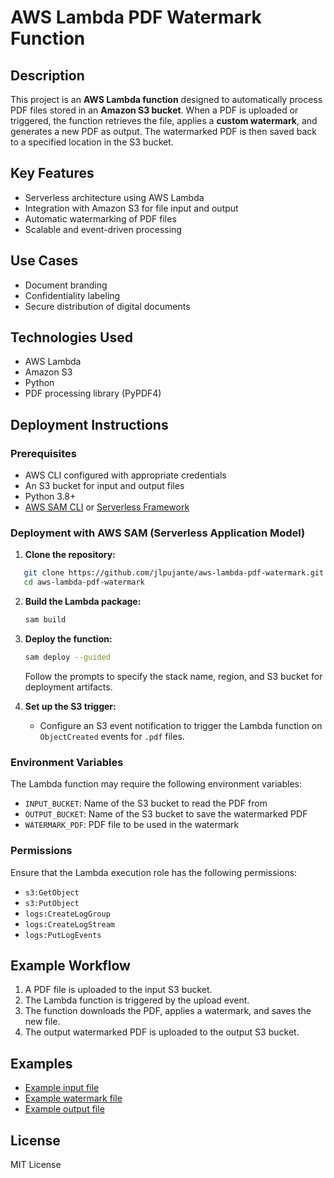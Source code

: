 # AWS Lambda PDF Watermark Function

## Description

This project is an **AWS Lambda function** designed to automatically process PDF files stored in an **Amazon S3 bucket**. When a PDF is uploaded or triggered, the function retrieves the file, applies a **custom watermark**, and generates a new PDF as output. The watermarked PDF is then saved back to a specified location in the S3 bucket.

## Key Features

- Serverless architecture using AWS Lambda
- Integration with Amazon S3 for file input and output
- Automatic watermarking of PDF files
- Scalable and event-driven processing

## Use Cases

- Document branding
- Confidentiality labeling
- Secure distribution of digital documents

## Technologies Used

- AWS Lambda
- Amazon S3
- Python
- PDF processing library (PyPDF4)

## Deployment Instructions

### Prerequisites

- AWS CLI configured with appropriate credentials
- An S3 bucket for input and output files
- Python 3.8+
- [AWS SAM CLI](https://docs.aws.amazon.com/serverless-application-model/latest/developerguide/install-sam-cli.html) or [Serverless Framework](https://www.serverless.com/framework/docs/getting-started)

### Deployment with AWS SAM (Serverless Application Model)

1. **Clone the repository:**

```bash
   git clone https://github.com/jlpujante/aws-lambda-pdf-watermark.git
   cd aws-lambda-pdf-watermark
````

2. **Build the Lambda package:**

   ```bash
   sam build
   ```

3. **Deploy the function:**

   ```bash
   sam deploy --guided
   ```

   Follow the prompts to specify the stack name, region, and S3 bucket for deployment artifacts.

4. **Set up the S3 trigger:**

   * Configure an S3 event notification to trigger the Lambda function on `ObjectCreated` events for `.pdf` files.

### Environment Variables

The Lambda function may require the following environment variables:

* `INPUT_BUCKET`: Name of the S3 bucket to read the PDF from
* `OUTPUT_BUCKET`: Name of the S3 bucket to save the watermarked PDF
* `WATERMARK_PDF`: PDF file to be used in the watermark

### Permissions

Ensure that the Lambda execution role has the following permissions:

* `s3:GetObject`
* `s3:PutObject`
* `logs:CreateLogGroup`
* `logs:CreateLogStream`
* `logs:PutLogEvents`

## Example Workflow

1. A PDF file is uploaded to the input S3 bucket.
2. The Lambda function is triggered by the upload event.
3. The function downloads the PDF, applies a watermark, and saves the new file.
4. The output watermarked PDF is uploaded to the output S3 bucket.

## Examples

- [Example input file](/input.pdf)
- [Example watermark file](/watermark-1.pdf)
- [Example output file](/output.pdf)

## License

MIT License

